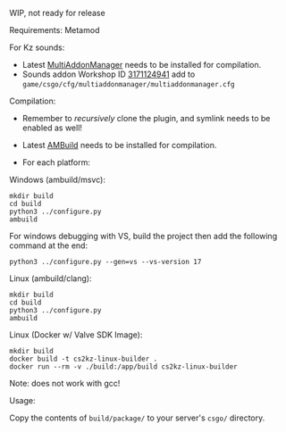 WIP, not ready for release 

Requirements: Metamod

For Kz sounds:
- Latest [MultiAddonManager](https://github.com/Source2ZE/MultiAddonManager/releases) needs to be installed for compilation.
- Sounds addon Workshop ID [3171124941](https://steamcommunity.com/sharedfiles/filedetails/?id=3171124941) add to ```game/csgo/cfg/multiaddonmanager/multiaddonmanager.cfg```
  
Compilation:
- Remember to *recursively* clone the plugin, and symlink needs to be enabled as well!
- Latest [AMBuild](https://github.com/alliedmodders/ambuild/) needs to be installed for compilation.

- For each platform:
  
Windows (ambuild/msvc): 
```
mkdir build
cd build
python3 ../configure.py 
ambuild
``` 

For windows debugging with VS, build the project then add the following command at the end:
```
python3 ../configure.py --gen=vs --vs-version 17
``` 

Linux (ambuild/clang):
```
mkdir build
cd build
python3 ../configure.py 
ambuild
``` 

Linux (Docker w/ Valve SDK Image):
```
mkdir build
docker build -t cs2kz-linux-builder .
docker run --rm -v ./build:/app/build cs2kz-linux-builder
```

Note: does not work with gcc!

Usage:

Copy the contents of `build/package/` to your server's `csgo/` directory.
